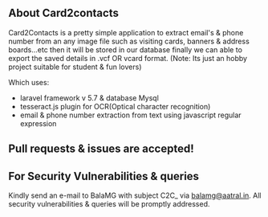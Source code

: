 ## About Card2contacts

Card2Contacts is a pretty simple application to extract email's & phone number from an any image file such as visiting cards, banners & address boards...etc then it will be stored in our database finally we can able to export the saved details in .vcf OR vcard format. 
(Note: Its just an hobby project suitable for student & fun lovers) 

 Which uses:
- laravel framework v 5.7 & database Mysql
- tesseract.js plugin for OCR(Optical character recognition) 
- email & phone number extraction from text using javascript regular expression

## Pull requests & issues are accepted! 

## For Security Vulnerabilities & queries 

Kindly send an e-mail to BalaMG with subject C2C_ via [balamg@aatral.in](mailto:balamg@aatral.in). All security vulnerabilities & queries will be promptly addressed.